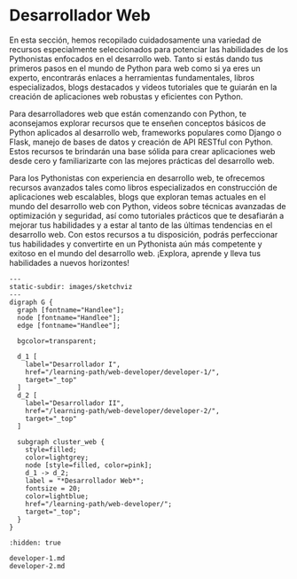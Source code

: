 # Desarrollador Web

En esta sección, hemos recopilado cuidadosamente una variedad de recursos
especialmente seleccionados para potenciar las habilidades de los Pythonistas
enfocados en el desarrollo web. Tanto si estás dando tus primeros pasos en el
mundo de Python para web como si ya eres un experto, encontrarás enlaces a
herramientas fundamentales, libros especializados, blogs destacados y videos
tutoriales que te guiarán en la creación de aplicaciones web robustas y
eficientes con Python.

Para desarrolladores web que están comenzando con Python, te aconsejamos
explorar recursos que te enseñen conceptos básicos de Python aplicados al
desarrollo web, frameworks populares como Django o Flask, manejo de bases de
datos y creación de API RESTful con Python. Estos recursos te brindarán una base
sólida para crear aplicaciones web desde cero y familiarizarte con las mejores
prácticas del desarrollo web.

Para los Pythonistas con experiencia en desarrollo web, te ofrecemos recursos
avanzados tales como libros especializados en construcción de aplicaciones web
escalables, blogs que exploran temas actuales en el mundo del desarrollo web con
Python, videos sobre técnicas avanzadas de optimización y seguridad, así como
tutoriales prácticos que te desafiarán a mejorar tus habilidades y a estar al
tanto de las últimas tendencias en el desarrollo web. Con estos recursos a tu
disposición, podrás perfeccionar tus habilidades y convertirte en un Pythonista
aún más competente y exitoso en el mundo del desarrollo web. ¡Explora, aprende y
lleva tus habilidades a nuevos horizontes!

```{sketchviz}
---
static-subdir: images/sketchviz
---
digraph G {
  graph [fontname="Handlee"];
  node [fontname="Handlee"];
  edge [fontname="Handlee"];

  bgcolor=transparent;
  
  d_1 [
    label="Desarrollador I",
    href="/learning-path/web-developer/developer-1/", 
    target="_top"
  ]
  d_2 [
    label="Desarrollador II",
    href="/learning-path/web-developer/developer-2/", 
    target="_top"
  ]

  subgraph cluster_web {
    style=filled;
    color=lightgrey;
    node [style=filled, color=pink];
    d_1 -> d_2;
    label = "*Desarrollador Web*";
    fontsize = 20;
    color=lightblue;
    href="/learning-path/web-developer/";
    target="_top";
  }
}
```

```{toctree}
:hidden: true

developer-1.md
developer-2.md
```
